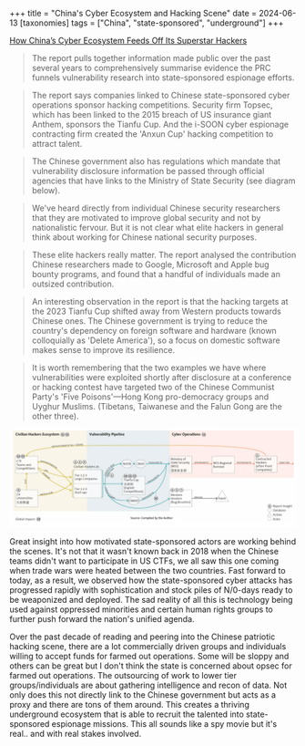 +++
title = "China's Cyber Ecosystem and Hacking Scene"
date = 2024-06-13
[taxonomies]
tags = ["China", "state-sponsored", "underground"]
+++

[How China’s Cyber Ecosystem Feeds Off Its Superstar Hackers](https://news.risky.biz/how-chinas-cyber-ecosystem-feeds-off-its-superstar-hackers)

> The report pulls together information made public over the past several years to comprehensively summarise evidence the PRC funnels vulnerability research into state-sponsored espionage efforts.

> The report says companies linked to Chinese state-sponsored cyber operations sponsor hacking competitions. Security firm Topsec, which has been linked to the 2015 breach of US insurance giant Anthem, sponsors the Tianfu Cup. And the i-SOON cyber espionage contracting firm created the 'Anxun Cup' hacking competition to attract talent. 

> The Chinese government also has regulations which mandate that vulnerability disclosure information be passed through official agencies that have links to the Ministry of State Security (see diagram below).

> We've heard directly from individual Chinese security researchers that they are motivated to improve global security and not by nationalistic fervour. But it is not clear what elite hackers in general think about working for Chinese national security purposes.  

> These elite hackers really matter. The report analysed the contribution Chinese researchers made to Google, Microsoft and Apple bug bounty programs, and found that a handful of individuals made an outsized contribution.

> An interesting observation in the report is that the hacking targets at the 2023 Tianfu Cup shifted away from Western products towards Chinese ones. The Chinese government is trying to reduce the country's dependency on foreign software and hardware (known colloquially as 'Delete America'), so a focus on domestic software makes sense to improve its resilience.  

> It is worth remembering that the two examples we have where vulnerabilities were exploited shortly after disclosure at a conference or hacking contest have targeted two of the Chinese Communist Party's 'Five Poisons'—Hong Kong pro-democracy groups and Uyghur Muslims. (Tibetans, Taiwanese and the Falun Gong are the other three). 

![ecosystem](ecosystem.png)

Great insight into how motivated state-sponsored actors are working behind the scenes. It's not that it wasn't known back in 2018 when the Chinese teams didn't want to participate in US CTFs, we all saw this one coming when trade wars were heated between the two countries. Fast forward to today, as a result, we observed how the state-sponsored cyber attacks has progressed rapidly with sophistication and stock piles of N/0-days ready to be weaponized and deployed. The sad reality of all this is technology being used against oppressed minorities and certain human rights groups to further push forward the nation's unified agenda.

Over the past decade of reading and peering into the Chinese patriotic hacking scene, there are a lot commercially driven groups and individuals willing to accept funds for farmed out operations. Some will be sloppy and others can be great but I don't think the state is concerned about opsec for farmed out operations. The outsourcing of work to lower tier groups/individuals are about gathering intelligence and recon of data. Not only does this not directly link to the Chinese government but acts as a proxy and there are tons of them around. This creates a thriving underground ecosystem that is able to recruit the talented into state-sponsored espionage missions. This all sounds like a spy movie but it's real.. and with real stakes involved.